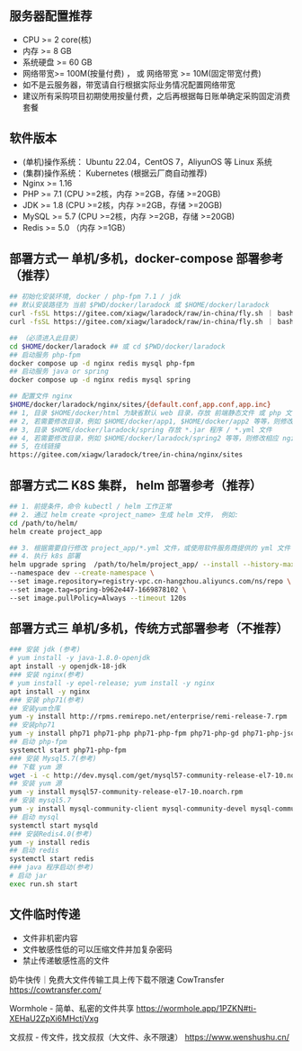 ## 服务器配置推荐
- CPU >= 2 core(核)
- 内存 >= 8 GB
- 系统硬盘 >= 60 GB
- 网络带宽>= 100M(按量付费) ， 或 网络带宽 >= 10M(固定带宽付费)
- 如不是云服务器，带宽请自行根据实际业务情况配置网络带宽
- 建议所有采购项目初期使用按量付费，之后再根据每日账单确定采购固定消费套餐

## 软件版本
- (单机)操作系统： Ubuntu 22.04，CentOS 7，AliyunOS 等 Linux 系统
- (集群)操作系统： Kubernetes (根据云厂商自动推荐)
- Nginx >= 1.16
- PHP >= 7.1 (CPU >=2核，内存 >=2GB，存储 >=20GB)
- JDK >= 1.8 (CPU >=2核，内存 >=2GB，存储 >=20GB)
- MySQL >= 5.7 (CPU >=2核，内存 >=2GB，存储 >=20GB)
- Redis >= 5.0 （内存 >=1GB）


## 部署方式一 单机/多机，docker-compose 部署参考（推荐）
```sh
## 初始化安装环境, docker / php-fpm 7.1 / jdk
## 默认安装路径为 当前 $PWD/docker/laradock 或 $HOME/docker/laradock
curl -fsSL https://gitee.com/xiagw/laradock/raw/in-china/fly.sh ｜ bash -s php
curl -fsSL https://gitee.com/xiagw/laradock/raw/in-china/fly.sh ｜ bash -s java

## （必须进入此目录）
cd $HOME/docker/laradock ## 或 cd $PWD/docker/laradock
## 启动服务 php-fpm
docker compose up -d nginx redis mysql php-fpm
## 启动服务 java or spring
docker compose up -d nginx redis mysql spring

## 配置文件 nginx
$HOME/docker/laradock/nginx/sites/{default.conf,app.conf,app.inc}
## 1, 目录 $HOME/docker/html 为缺省默认 web 目录，存放 前端静态文件 或 php 文件
## 2, 若需要修改目录，例如 $HOME/docker/app1, $HOME/docker/app2 等等，则修改相应 nginx 配置内的 root , 并创建相应目录
## 3, 目录 $HOME/docker/laradock/spring 存放 *.jar 程序 / *.yml 文件
## 4, 若需要修改目录，例如 $HOME/docker/laradock/spring2 等等，则修改相应 nginx 配置并创建相应目录，然后再修改调整 $HOME/docker/laradock/docker-compose-override.yml
## 5, 在线链接
https://gitee.com/xiagw/laradock/tree/in-china/nginx/sites
```

## 部署方式二 K8S 集群， helm 部署参考（推荐）
```sh
## 1. 前提条件，命令 kubectl / helm 工作正常
## 2. 通过 helm create <project_name> 生成 helm 文件， 例如:
cd /path/to/helm/
helm create project_app

## 3. 根据需要自行修改 project_app/*.yml 文件，或使用软件服务商提供的 yml 文件
## 4. 执行 k8s 部署
helm upgrade spring  /path/to/helm/project_app/ --install --history-max 1 \
--namespace dev --create-namespace \
--set image.repository=registry-vpc.cn-hangzhou.aliyuncs.com/ns/repo \
--set image.tag=spring-b962e447-1669878102 \
--set image.pullPolicy=Always --timeout 120s
```

## 部署方式三 单机/多机，传统方式部署参考（不推荐）
```sh
### 安装 jdk (参考)
# yum install -y java-1.8.0-openjdk
apt install -y openjdk-18-jdk
### 安装 nginx(参考)
# yum install -y epel-release; yum install -y nginx
apt install -y nginx
### 安装 php71(参考)
## 安装yum仓库
yum -y install http://rpms.remirepo.net/enterprise/remi-release-7.rpm
## 安装php71
yum -y install php71 php71-php php71-php-fpm php71-php-gd php71-php-json php71-php-mbstring php71-php-mysqlnd php71-php-xml php71-php-xmlrpc php71-php-redis php71-php-pecl-mongodb php71-php-pecl-imagick php71-php-mcrypt php71-php-bcmath php71-php-gmp php71-php-pecl-mysql php71-php-pecl-zip php71-php-soap php71-php-process php71-php-gnupg php71-php-amqp php71-php-opcache
## 启动 php-fpm
systemctl start php71-php-fpm
### 安装 Mysql5.7(参考)
## 下载 yum 源
wget -i -c http://dev.mysql.com/get/mysql57-community-release-el7-10.noarch.rpm
## 安装 yum 源
yum -y install mysql57-community-release-el7-10.noarch.rpm
## 安装 mysql5.7
yum -y install mysql-community-client mysql-community-devel mysql-community-libs mysql-community-server
## 启动 mysql
systemctl start mysqld
### 安装Redis4.0(参考)
yum -y install redis
## 启动 redis
systemctl start redis
### java 程序启动(参考)
# 启动 jar
exec run.sh start
```

## 文件临时传递
- 文件非机密内容
- 文件敏感性低的可以压缩文件并加复杂密码
- 禁止传递敏感性高的文件

奶牛快传｜免费大文件传输工具上传下载不限速 CowTransfer
https://cowtransfer.com/

Wormhole - 简单、私密的文件共享
https://wormhole.app/1PZKN#ti-XEHaU2ZpXi6MHctjVxg

文叔叔 - 传文件，找文叔叔（大文件、永不限速）
https://www.wenshushu.cn/

